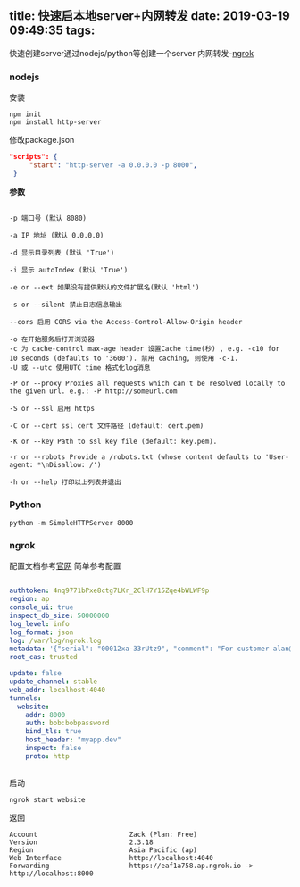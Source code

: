 title: 快速启本地server+内网转发
date: 2019-03-19 09:49:35
tags:
---

快速创建server通过nodejs/python等创建一个server
内网转发-[ngrok](https://ngrok.com/)
<!--more-->

### nodejs
安装
```
npm init
npm install http-server 
```
修改package.json
```json
"scripts": {
     "start": "http-server -a 0.0.0.0 -p 8000",
 }
```
<strong>参数</strong>

```
	
-p 端口号 (默认 8080)

-a IP 地址 (默认 0.0.0.0)

-d 显示目录列表 (默认 'True')

-i 显示 autoIndex (默认 'True')

-e or --ext 如果没有提供默认的文件扩展名(默认 'html')

-s or --silent 禁止日志信息输出

--cors 启用 CORS via the Access-Control-Allow-Origin header

-o 在开始服务后打开浏览器
-c 为 cache-control max-age header 设置Cache time(秒) , e.g. -c10 for 10 seconds (defaults to '3600'). 禁用 caching, 则使用 -c-1.
-U 或 --utc 使用UTC time 格式化log消息

-P or --proxy Proxies all requests which can't be resolved locally to the given url. e.g.: -P http://someurl.com

-S or --ssl 启用 https

-C or --cert ssl cert 文件路径 (default: cert.pem)

-K or --key Path to ssl key file (default: key.pem).

-r or --robots Provide a /robots.txt (whose content defaults to 'User-agent: *\nDisallow: /')

-h or --help 打印以上列表并退出
```

### Python

```
python -m SimpleHTTPServer 8000
```

### ngrok

配置文档参考[官网](https://ngrok.com/docs)
简单参考配置

```yml

authtoken: 4nq9771bPxe8ctg7LKr_2ClH7Y15Zqe4bWLWF9p
region: ap
console_ui: true
inspect_db_size: 50000000
log_level: info
log_format: json
log: /var/log/ngrok.log
metadata: '{"serial": "00012xa-33rUtz9", "comment": "For customer alan@example.com"}'
root_cas: trusted

update: false
update_channel: stable
web_addr: localhost:4040
tunnels:
  website:
    addr: 8000
    auth: bob:bobpassword
    bind_tls: true
    host_header: "myapp.dev"
    inspect: false
    proto: http
    

```
启动

```ngrok start website```

返回
```
Account                       Zack (Plan: Free)
Version                       2.3.18
Region                        Asia Pacific (ap)
Web Interface                 http://localhost:4040
Forwarding                    https://eaf1a758.ap.ngrok.io -> http://localhost:8000
```
